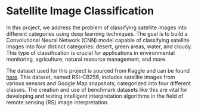 # Satellite Image Classification
In this project, we address the problem of classifying satellite images into different categories using deep learning techniques. The goal is to build a Convolutional Neural Network (CNN) model capable of classifying satellite images into four distinct categories: desert, green areas, water, and cloudy. This type of classification is crucial for applications in environmental monitoring, agriculture, natural resource management, and more.

The dataset used for this project is sourced from Kaggle and can be found [here](https://www.kaggle.com/datasets/mahmoudreda55/satellite-image-classification/data). This dataset, named RSI-CB256, includes satellite images from various sensors and Google Map snapshots, categorized into four different classes. The creation and use of benchmark datasets like this are vital for developing and testing intelligent interpretation algorithms in the field of remote sensing (RS) image interpretation.
